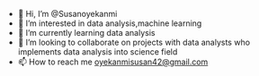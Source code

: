 - 👋 Hi, I’m @Susanoyekanmi
- 👀 I’m interested in data analysis,machine learning 
- 🌱 I’m currently learning data analysis 
- 💞️ I’m looking to collaborate on projects with data analysts who implements data analysis into science field 
- 📫 How to reach me oyekanmisusan42@gmail.com

<!---
Susanoyekanmi/Susanoyekanmi is a ✨ special ✨ repository because its `README.md` (this file) appears on your GitHub profile.
You can click the Preview link to take a look at your changes.
--->
